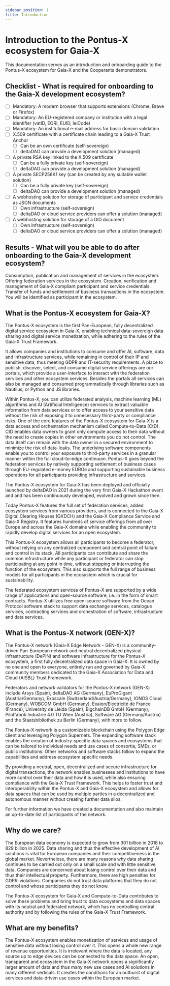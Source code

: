 ```yaml
---
sidebar_position: 1
title: Introduction
---
```


# Introduction to the Pontus-X ecosystem for Gaia-X

This documentation serves as an introduction and onboarding guide to the Pontus-X ecosystem for Gaia-X and the Cooperants demonstrators.

## Checklist - What is required for onboarding to the Gaia-X development ecosystem?
- [ ] Mandatory: A modern browser that supports extensions (Chrome, Brave or Firefox)
- [ ] Mandatory: An EU-registered company or institution with a legal identifier (vatID, EORI, EUID, leiCode)
- [ ] Mandatory: An institutional e-mail address for basic domain validation
- [ ] X.509 certificate with a certificate chain leading to a Gaia-X Trust Anchor
  - [ ] Can be an own certificate (self-sovereign)
  - [ ] deltaDAO can provide a development solution (managed)
- [ ] A private RSA key linked to the X.509 certificate
  - [ ] Can be a fully private key (self-sovereign)
  - [ ] deltaDAO can provide a development solution (managed)
- [ ] A private SECP256K1 key (can be created by any suitable wallet solution)
  - [ ] Can be a fully private key (self-sovereign)
  - [ ] deltaDAO can provide a development solution (managed)
- [ ] A webhosting solution for storage of participant and service credentials as JSON documents
  - [ ] Own infrastructure (self-sovereign)
  - [ ] deltaDAO or cloud service providers can offer a solution (managed)
- [ ] A webhosting solution for storage of a DID document
  - [ ] Own infrastructure (self-sovereign)
  - [ ] deltaDAO or cloud service providers can offer a solution (managed)

## Results - What will you be able to do after onboarding to the Gaia-X development ecosystem?
Consumption, publication and management of services in the ecosystem.
Offering federation services in the ecosystem.
Creation, verification and management of Gaia-X compliant participant and service credentials.
Transfer of funds and settlement of business transactions in the ecosystem.
You will be identified as participant in the ecosystem.

## What is the Pontus-X ecosystem for Gaia-X?

The Pontus-X ecosystem is the first Pan-European, fully decentralized digital service ecosystem in Gaia-X, enabling technical data-sovereign data sharing and digital service monetization, while adhering to the rules of the Gaia-X Trust Framework.

It allows companies and institutions to consume and offer AI, software, data and infrastructure services, while remaining in control of their IP and sensitive data, thus meeting GDPR and IT-security requirements. A place to publish, discover, select, and consume digital service offerings are our portals, which provide a user-interface to interact with the federation services and other ecosystem services. Besides the portals all services can also be managed and consumed programmatically through libraries such as Nautilus, or Python and JS libraries.

Within Pontus-X, you can utilize federated analysis, machine learning (ML) algorithms and AI (Artificial Intelligence) services to extract valuable information from data services or to offer access to your sensitive data without the risk of exposing it to unnecessary third-party or compliance risks. One of the core features of the Pontus-X ecosystem for Gaia-X is a data access and orchestration mechanism called Compute-to-Data (CtD). CtD enables data owners to grant only compute access to their data without the need to create copies in other environments you do not control. The data itself can remain with the data owner in a secured environment to minimize the risk of data-leaks. The underlying software components enable you to control your exposure to third-party services in a granular manner within the full cloud-to-edge continuum. Pontus-X goes beyond the federation services by natively supporting settlement of business cases through EU-regulated e-money EUROe and supporting sustainable business operations for all participants providing infrastructure and services.

The Pontus-X ecosystem for Gaia-X has been deployed and officially launched by deltaDAO in 2021 during the very first Gaia-X Hackathon event and and has been continuously developed, evolved and grown since then.

Today Pontus-X features the full set of federation services, added ecosystem services from various providers, and is connected to the Gaia-X Digital Clearing Houses (GXDCH) and the Gaia-X Compliance Service and Gaia-X Registry. It features hundreds of service offerings from all over Europe and across the Gaia-X domains while enabling the community to rapidly develop digital services for an open ecosystem.

This Pontus-X ecosystem allows all participants to become a federator, without relying on any centralized component and central point of failure and control in its stack. All participants can contribute and share the common infrastructure while any participant or federator can stop participating at any point in time, without stopping or interrupting the function of the ecosystem. This also supports the full range of business models for all participants in the ecosystem which is crucial for sustainability.

The federated ecosystem services of Pontus-X are supported by a wide range of applications and open-source software, i.e. in the form of smart contracts. Pontus-X utilizes free open-source software from the Ocean Protocol software stack to support data exchange services, catalogue services, contracting services and orchestration of software, infrastructure and data services.

## What is the Pontus-X network (GEN-X)?

The Pontus-X network (Gaia-X Edge Network - GEN-X) is a community-driven Pan-European network and neutral decentralized physical infrastructure (DePIN) and software infrastructure for the Pontus-X ecosystem, a first fully decentralized data space in Gaia-X. It is owned by no one and open to everyone, entirely run and governed by Gaia-X community members dedicated to the Gaia-X Association for Data and Cloud (AISBL) Trust Framework.

Federators and network validators for the Pontus-X network (GEN-X) include Arsys (Spain), deltaDAO AG (Germany), EuProGigant (Austria/Germany), Exoscale (Switzerland/Austria/Germany), IONOS Cloud (Germany), WOBCOM GmbH (Germany), Exaion/Electricité de France (France), University de Lleida (Spain), BigchainDB GmbH (Germany), Pilotfabrik Industrie 4.0 TU Wien (Austria), Software AG (Germany/Austria) and the Staatsbibliothek zu Berlin (Germany), with more to follow.

The Pontus-X network is a customizable blockchain using the Polygon Edge client and leveraging Polygon Supernets. The expanding software stack enables the creation of industry-specific data spaces and ecosystems that can be tailored to individual needs and use cases of consortia, SMEs, or public institutions. Other networks and software stacks follow to expand the capabilities and address ecosystem specific needs. 

By providing a neutral, open, decentralized and secure infrastructure for digital transactions, the network enables businesses and institutions to have more control over their data and how it is used, while also ensuring compliance with the Gaia-X Trust Framework. This helps to foster trust and interoperability within the Pontus-X and Gaia-X ecosystem and allows for data spaces that can be used by multiple parties in a decentralized and autonomous manner without creating further data silos.

For further information we have created a documentation and also maintain an up-to-date list of participants of the network.

## Why do we care?

The European data economy is expected to grow from 301 billion in 2018 to 829 billion in 2025. Data sharing and thus the effective development of AI solutions is vital for European companies and their competitiveness in the global market. Nevertheless, there are many reasons why data sharing continues to be carried out only on a small scale and with little sensitive data. Companies are concerned about losing control over their data and thus their intellectual property. Furthermore, there are high penalties for GDPR-violations. Companies do not trust data platforms that they do not control and whose participants they do not know.

The Pontus-X ecosystem for Gaia-X and Compute-to-Data contributes to solve these problems and bring trust to data ecosystems and data spaces with its neutral and federated network, which has no controlling central authority and by following the rules of the Gaia-X Trust Framework.

## What are my benefits?

The Pontus-X ecosystem enables monetization of services and usage of sensitive data without losing control over it. This opens a whole new range of revenue opportunities. It is irrelevant where the data is located, any source up to edge devices can be connected to the data space. An open, transparent and ecosystem in the Gaia-X network opens a significantly larger amount of data and thus many new use cases and AI solutions in many different verticals. It creates the conditions for an outburst of digital services and data-driven use cases within the European market.